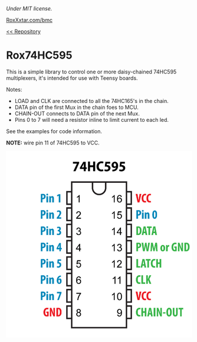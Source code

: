 *Under MIT license.*

[RoxXxtar.com/bmc](https://www.roxxxtar.com/bmc)

[<< Repository](../README.md)

# Rox74HC595

This is a simple library to control one or more daisy-chained 74HC595 multiplexers, it's intended for use with Teensy boards.

Notes:
- LOAD and CLK are connected to all the 74HC165's in the chain.
- DATA pin of the first Mux in the chain foes to MCU.
- CHAIN-OUT connects to DATA pin of the next Mux.
- Pins 0 to 7 will need a resistor inline to limit current to each led.

See the examples for code information.

**NOTE:** wire pin 11 of 74HC595 to VCC.

![74HC165 wiring instructions](../images/74HC595.jpg)
